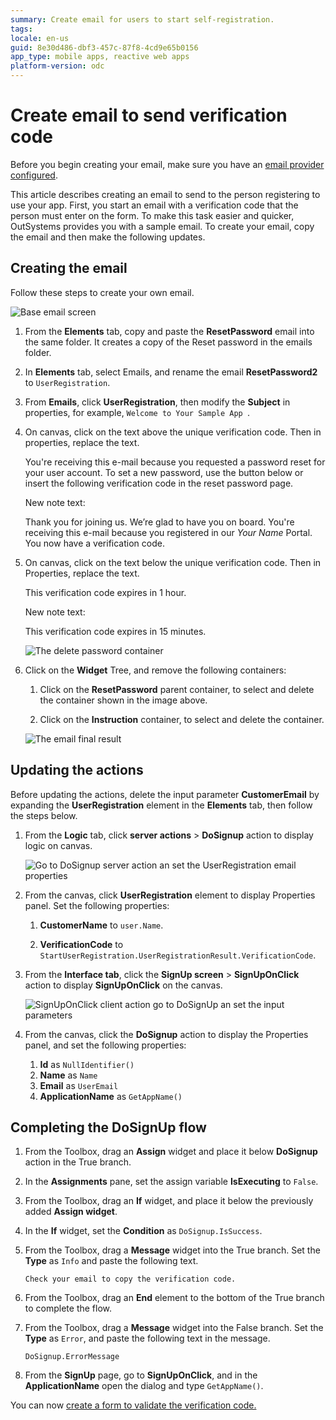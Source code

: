 ```yaml
---
summary: Create email for users to start self-registration.
tags:
locale: en-us
guid: 8e30d486-dbf3-457c-87f8-4cd9e65b0156
app_type: mobile apps, reactive web apps
platform-version: odc
---
```


# Create email to send verification code

<div class="info" markdown="1">

Before you begin creating your email, make sure you have an [email provider configured](../../../configuration-management/configure-emails.md).

</div>

This article describes creating an email to send to the person registering to use your app. First, you start an email with a verification code that the person must enter on the form. To make this task easier and quicker, OutSystems provides you with a sample email. To create your email, copy the email and then make the following updates.

## Creating the email

Follow these steps to create your own email.

![Base email screen](images/email-screen-odcs.png)

1. From the **Elements** tab, copy and paste the **ResetPassword** email into the same folder. It creates a copy of the Reset password in the emails folder.
1. In **Elements** tab, select Emails, and rename the email **ResetPassword2** to `UserRegistration`.
1. From **Emails**, click **UserRegistration**, then modify the **Subject** in properties, for example, `Welcome to Your Sample App `.
1. On canvas, click on the text above the unique verification code. Then in properties, replace the text.

    <div class="info" markdown="1">

    You're receiving this e-mail because you requested a password reset for your user account. To set a new password, use the button below or insert the following verification code in the reset password page.
    
    </div>

    New note text:

    <div class="info" markdown="1">

    Thank you for joining us. We’re glad to have you on board. You're receiving this e-mail because you registered in our _Your Name_ Portal. You now have a verification code.
    
    </div>

1. On canvas, click on the text below the unique verification code. Then in Properties, replace the text.
    
    <div class="info" markdown="1">

    This verification code expires in 1 hour.

    </div>
    
    New note text:

    <div class="info" markdown="1">

    This verification code expires in 15 minutes.

    </div>

    ![The delete password container](images/delete-password-container.png)

6. Click on the **Widget** Tree, and remove the following containers:
   1. Click on the **ResetPassword** parent container, to select and delete the container shown in the image above.

   1. Click on the **Instruction** container, to select and delete the container.

    ![The email final result](images/final_result-odcs.png)

## Updating the actions

Before updating the actions, delete the input parameter **CustomerEmail** by expanding the **UserRegistration** element in the **Elements** tab, then follow the steps below.

1. From the **Logic** tab, click **server actions** > **DoSignup** action to display logic on canvas.

    ![Go to DoSignup server action an set the UserRegistration email properties](images/user-registration-variables-odcs.png)

1. From the canvas, click **UserRegistration** element to display Properties panel. Set the following properties:

    1. **CustomerName** to `user.Name`.

    2. **VerificationCode** to `StartUserRegistration.UserRegistrationResult.VerificationCode`.

2. From the **Interface tab**, click  the **SignUp screen** > **SignUpOnClick** action to display **SignUpOnClick** on the canvas.
 
    ![SignUpOnClick client action go to DoSignUp an set the input parameters](images/signup-dosignup-input-parameters-odcs.png)

1. From the canvas, click the **DoSignup** action to display the Properties panel, and set the following properties:

      1.  **Id** as `NullIdentifier()`
      2.  **Name** as `Name`
      3.  **Email** as `UserEmail` 
      4.  **ApplicationName** as `GetAppName()`

## Completing the DoSignUp flow

1. From the Toolbox, drag an **Assign** widget and place it below **DoSignup** action in the True branch.

1. In the **Assignments** pane, set the assign variable **IsExecuting** to `False`.

1. From the Toolbox, drag an **If** widget, and place it below the previously added **Assign widget**.

1. In the **If** widget, set the **Condition** as `DoSignup.IsSuccess`.

1. From the Toolbox, drag a **Message** widget into the True branch. Set the **Type** as `Info` and paste the following text.

    `Check your email to copy the verification code.`

1. From the Toolbox, drag an **End** element to the bottom of the True branch to complete the flow.

1. From the Toolbox, drag a **Message** widget into the False branch. Set the **Type** as `Error`, and paste the following text in the message.

    `DoSignup.ErrorMessage`

1. From the **SignUp** page, go to **SignUpOnClick**, and in the **ApplicationName** open the dialog and type `GetAppName()`.

You can now [create a form to validate the verification code.](create-validation-form.md)
